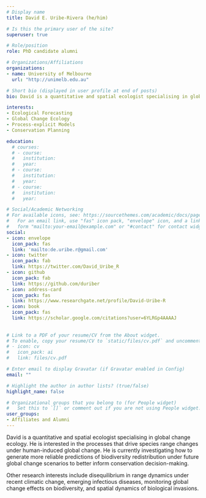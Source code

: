 ```yaml
---
# Display name
title: David E. Uribe-Rivera (he/him)

# Is this the primary user of the site?
superuser: true

# Role/position
role: PhD candidate alumni

# Organizations/Affiliations
organizations:
- name: University of Melbourne
  url: "http://unimelb.edu.au"

# Short bio (displayed in user profile at end of posts)
bio: David is a quantitative and spatial ecologist specialising in global change ecology.

interests:
- Ecological Forecasting
- Global Change Ecology
- Process-explicit Models
- Conservation Planning

education:
  # courses:
  # - course:
  #   institution:
  #   year:
  # - course:
  #   institution:
  #   year:
  # - course:
  #   institution:
  #   year:

# Social/Academic Networking
# For available icons, see: https://sourcethemes.com/academic/docs/page-builder/#icons
#   For an email link, use "fas" icon pack, "envelope" icon, and a link in the
#   form "mailto:your-email@example.com" or "#contact" for contact widget.
social:
- icon: envelope
  icon_pack: fas
  link: 'mailto:de.uribe.r@gmail.com'
- icon: twitter
  icon_pack: fab
  link: https://twitter.com/David_Uribe_R
- icon: github
  icon_pack: fab
  link: https://github.com/duriber
- icon: address-card
  icon_pack: fas
  link: https://www.researchgate.net/profile/David-Uribe-R
- icon: book
  icon_pack: fas
  link: https://scholar.google.com/citations?user=6YLRGp4AAAAJ
    
  
# Link to a PDF of your resume/CV from the About widget.
# To enable, copy your resume/CV to `static/files/cv.pdf` and uncomment the lines below.
# - icon: cv
#   icon_pack: ai
#   link: files/cv.pdf

# Enter email to display Gravatar (if Gravatar enabled in Config)
email: ""

# Highlight the author in author lists? (true/false)
highlight_name: false

# Organizational groups that you belong to (for People widget)
#   Set this to `[]` or comment out if you are not using People widget.
user_groups:
- Affiliates and Alumni
---
```



David is a quantitative and spatial ecologist specialising in global change ecology. He is interested in the processes that drive species range changes under human-induced global change. He is currently investigating how to generate more reliable predictions of biodiversity redistribution under future global change scenarios to better inform conservation decision-making. 

Other research interests include disequilibrium in range dynamics under recent climatic change, emerging infectious diseases, monitoring global change effects on biodiversity, and spatial dynamics of biological invasions.
